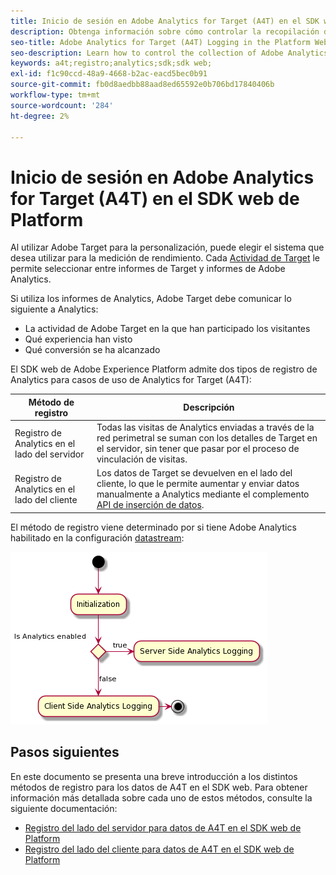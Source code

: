 ```yaml
---
title: Inicio de sesión en Adobe Analytics for Target (A4T) en el SDK web de Platform
description: Obtenga información sobre cómo controlar la recopilación de datos de Adobe Analytics for Target (A4T) mediante el SDK web de Experience Platform.
seo-title: Adobe Analytics for Target (A4T) Logging in the Platform Web SDK
seo-description: Learn how to control the collection of Adobe Analytics for Target (A4T) data using the Experience Platform Web SDK.
keywords: a4t;registro;analytics;sdk;sdk web;
exl-id: f1c90ccd-48a9-4668-b2ac-eacd5bec0b91
source-git-commit: fb0d8aedbb88aad8ed65592e0b706bd17840406b
workflow-type: tm+mt
source-wordcount: '284'
ht-degree: 2%

---
```


# Inicio de sesión en Adobe Analytics for Target (A4T) en el SDK web de Platform

Al utilizar Adobe Target para la personalización, puede elegir el sistema que desea utilizar para la medición de rendimiento. Cada [Actividad de Target](https://experienceleague.adobe.com/docs/target/using/activities/target-activities-guide.html) le permite seleccionar entre informes de Target y informes de Adobe Analytics.

Si utiliza los informes de Analytics, Adobe Target debe comunicar lo siguiente a Analytics:

* La actividad de Adobe Target en la que han participado los visitantes
* Qué experiencia han visto
* Qué conversión se ha alcanzado

El SDK web de Adobe Experience Platform admite dos tipos de registro de Analytics para casos de uso de Analytics for Target (A4T):

| Método de registro | Descripción |
| --- | --- |
| Registro de Analytics en el lado del servidor | Todas las visitas de Analytics enviadas a través de la red perimetral se suman con los detalles de Target en el servidor, sin tener que pasar por el proceso de vinculación de visitas. |
| Registro de Analytics en el lado del cliente | Los datos de Target se devuelven en el lado del cliente, lo que le permite aumentar y enviar datos manualmente a Analytics mediante el complemento [API de inserción de datos](https://experienceleague.adobe.com/docs/analytics/import/c-data-insertion-api.html). |

El método de registro viene determinado por si tiene Adobe Analytics habilitado en la configuración [datastream](../../../datastreams/overview.md):

![Flujo de decisión del método de registro](../assets/analytics-logging.png)

## Pasos siguientes

En este documento se presenta una breve introducción a los distintos métodos de registro para los datos de A4T en el SDK web. Para obtener información más detallada sobre cada uno de estos métodos, consulte la siguiente documentación:

* [Registro del lado del servidor para datos de A4T en el SDK web de Platform](./server-side.md)
* [Registro del lado del cliente para datos de A4T en el SDK web de Platform](./client-side.md)
